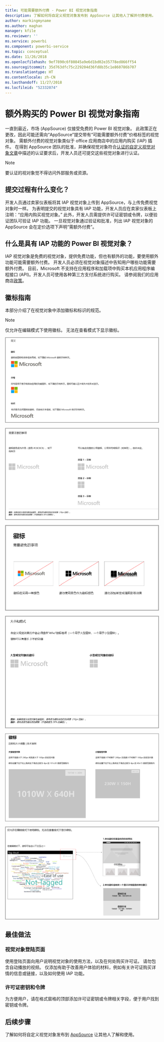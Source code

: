 ```yaml
---
title: 可能需要额外付费 - Power BI 视觉对象指南
description: 了解如何将自定义视觉对象发布到 AppSource 让其他人了解并付费使用。
author: markingmyname
ms.author: maghan
manager: kfile
ms.reviewer: ''
ms.service: powerbi
ms.component: powerbi-service
ms.topic: conceptual
ms.date: 11/26/2018
ms.openlocfilehash: 9ef7890c6f80845a9e6d1bd02e35778ed866ff54
ms.sourcegitcommit: 35d763dfc75c229204d36fd8b35c1e860786b707
ms.translationtype: HT
ms.contentlocale: zh-CN
ms.lasthandoff: 11/27/2018
ms.locfileid: "52332074"
---
```

# <a name="guidelines-for-power-bi-visuals-with-additional-purchases"></a>额外购买的 Power BI 视觉对象指南

一直到最近，市场 (AppSource) 仅接受免费的 Power BI 视觉对象。 此政策正在更改，因此可能还需向“AppSource”提交带有“可能需要额外付费”价格标签的视觉对象。 需额外付费的视觉对象类似于 office 应用商店中的应用内购买 (IAP) 插件。 在得到 AppSource 团队的批准，并确保视觉对象符合[认证的自定义视觉对象文章](../power-bi-custom-visuals-certified.md)中描述的认证要求后，开发人员还可提交这些视觉对象进行认证。

> [!Note]
> 要认证的视对象觉不得访问外部服务或资源。

## <a name="whats-changing-in-the-submission-process"></a>提交过程有什么变化？

开发人员通过卖家仪表板将其 IAP 视觉对象上传到 AppSource，与上传免费视觉对象时一样。 为表明提交的视觉对象具有 IAP 功能，开发人员应在卖家仪表板上注明：“应用内购买视觉对象。” 此外，开发人员需提供许可证密钥或令牌，以便验证团队可验证 IAP 功能。 一旦视觉对象通过验证和批准，列出 IAP 视觉对象的 AppSource 会在定价选项下声明“需额外付费”。

## <a name="what-is-a-power-bi-visual-with-iap-features"></a>什么是具有 IAP 功能的 Power BI 视觉对象？

IAP 视觉对象是免费的视觉对象，提供免费功能，但也有额外的功能，要使用额外功能可能需要额外付费。 开发人员必须在视觉对象描述中告知用户哪些功能需要额外付费。 目前，Microsoft 不支持在应用程序和加载项中购买本机应用程序编程接口 (API)。开发人员可使用各种第三方支付系统进行购买。 请参阅我们的应用商店[政策](https://docs.microsoft.com/office/dev/store/validation-policies#2-apps-or-add-ins-can-display-certain-ads)。

## <a name="logo-guidelines"></a>徽标指南

本部分介绍了在视觉对象中添加徽标和标识的规范。

> [!NOTE]
> 仅允许在编辑模式下使用徽标。 无法在查看模式下显示徽标。

![定义](media/office-store-in-app-purchase-visual-guidelines/definitions.png)

![things-to-keep](media/office-store-in-app-purchase-visual-guidelines/things-to-keep-in-mind.png)

![things-to](media/office-store-in-app-purchase-visual-guidelines/things-to-avoid.png)

![size-and-format ](media/office-store-in-app-purchase-visual-guidelines/size-and-format.png)

![margins-and](media/office-store-in-app-purchase-visual-guidelines/margins-and-sizes.png)

![edit-mode](media/office-store-in-app-purchase-visual-guidelines/logos-in-edit-mode.png)

## <a name="best-practices"></a>最佳做法

### <a name="visual-landing-page"></a>视觉对象登陆页面

使用登陆页面向用户说明视觉对象的使用方法，以及在何处购买许可证。 请勿包含自动播放的视频。 仅添加有助于改善用户体验的材料，例如有关许可证购买详情的信息或链接，以及如何使用 IAP 功能。

### <a name="license-key-and-token"></a>许可证密钥和令牌

为方便用户，请在格式窗格的顶部添加许可证密钥或令牌相关字段，便于用户找到密钥或令牌。

## <a name="next-steps"></a>后续步骤

了解如何将自定义视觉对象发布到 [AppSource](office-store.md) 让其他人了解和使用。
